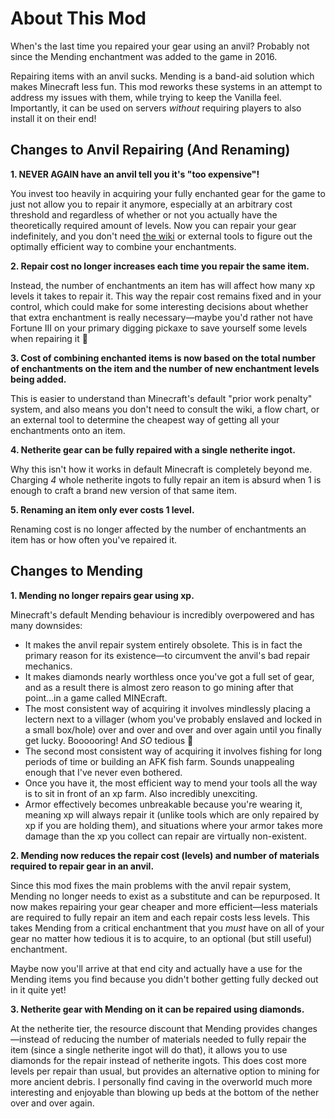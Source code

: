 # About This Mod

When's the last time you repaired your gear using an anvil? Probably not since the Mending enchantment was added to the game in 2016.

Repairing items with an anvil sucks. Mending is a band-aid solution which makes Minecraft less fun. This mod reworks these systems in an attempt to address my issues with them, while trying to keep the Vanilla feel. Importantly, it can be used on servers *without* requiring players to also install it on their end!

## Changes to Anvil Repairing (And Renaming)

**1. NEVER AGAIN have an anvil tell you it's "too expensive"!**

You invest too heavily in acquiring your fully enchanted gear for the game to just not allow you to repair it anymore, especially at an arbitrary cost threshold and regardless of whether or not you actually have the theoretically required amount of levels. Now you can repair your gear indefinitely, and you don't need [the wiki](https://minecraft.wiki/w/Anvil_mechanics#Planning_the_enchanting_order) or external tools to figure out the optimally efficient way to combine your enchantments.
   
**2. Repair cost no longer increases each time you repair the same item.**

Instead, the number of enchantments an item has will affect how many xp levels it takes to repair it. This way the repair cost remains fixed and in your control, which could make for some interesting decisions about whether that extra enchantment is really necessary—maybe you'd rather not have Fortune III on your primary digging pickaxe to save yourself some levels when repairing it 🤔

**3. Cost of combining enchanted items is now based on the total number of enchantments on the item and the number of new enchantment levels being added.**

This is easier to understand than Minecraft's default "prior work penalty" system, and also means you don't need to consult the wiki, a flow chart, or an external tool to determine the cheapest way of getting all your enchantments onto an item.

**4. Netherite gear can be fully repaired with a single netherite ingot.**

Why this isn't how it works in default Minecraft is completely beyond me. Charging *4* whole netherite ingots to fully repair an item is absurd when 1 is enough to craft a brand new version of that same item.

**5. Renaming an item only ever costs 1 level.**

Renaming cost is no longer affected by the number of enchantments an item has or how often you've repaired it.

## Changes to Mending

**1. Mending no longer repairs gear using xp.**

Minecraft's default Mending behaviour is incredibly overpowered and has many downsides:
 - It makes the anvil repair system entirely obsolete. This is in fact the primary reason for its existence—to circumvent the anvil's bad repair mechanics.
 - It makes diamonds nearly worthless once you've got a full set of gear, and as a result there is almost zero reason to go mining after that point...in a game called MINEcraft.
 - The most consistent way of acquiring it involves mindlessly placing a lectern next to a villager (whom you've probably enslaved and locked in a small box/hole) over and over and over and over again until you finally get lucky. Boooooring! And *SO* tedious 🥱
 - The second most consistent way of acquiring it involves fishing for long periods of time or building an AFK fish farm. Sounds unappealing enough that I've never even bothered.
 - Once you have it, the most efficient way to mend your tools all the way is to sit in front of an xp farm. Also incredibly unexciting.
 - Armor effectively becomes unbreakable because you're wearing it, meaning xp will always repair it (unlike tools which are only repaired by xp if you are holding them), and situations where your armor takes more damage than the xp you collect can repair are virtually non-existent.
   
**2. Mending now reduces the repair cost (levels) and number of materials required to repair gear in an anvil.**

Since this mod fixes the main problems with the anvil repair system, Mending no longer needs to exist as a substitute and can be repurposed. It now makes repairing your gear cheaper and more efficient—less materials are required to fully repair an item and each repair costs less levels. This takes Mending from a critical enchantment that you *must* have on all of your gear no matter how tedious it is to acquire, to an optional (but still useful) enchantment.

Maybe now you'll arrive at that end city and actually have a use for the Mending items you find because you didn't bother getting fully decked out in it quite yet!

**3. Netherite gear with Mending on it can be repaired using diamonds.**

At the netherite tier, the resource discount that Mending provides changes—instead of reducing the number of materials needed to fully repair the item (since a single netherite ingot will do that), it allows you to use diamonds for the repair instead of netherite ingots. This does cost more levels per repair than usual, but provides an alternative option to mining for more ancient debris. I personally find caving in the overworld much more interesting and enjoyable than blowing up beds at the bottom of the nether over and over again.
